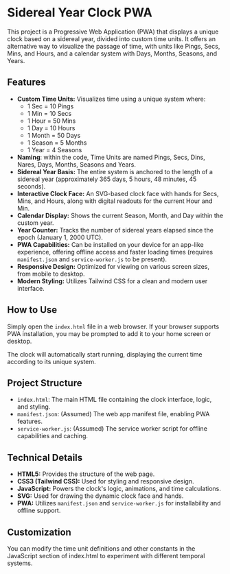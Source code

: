 # **Sidereal Year Clock PWA**

This project is a Progressive Web Application (PWA) that displays a unique clock based on a sidereal year, divided into custom time units. It offers an alternative way to visualize the passage of time, with units like Pings, Secs, Mins, and Hours, and a calendar system with Days, Months, Seasons, and Years.

## **Features**

* **Custom Time Units:** Visualizes time using a unique system where:  
  * 1 Sec \= 10 Pings  
  * 1 Min \= 10 Secs  
  * 1 Hour \= 50 Mins  
  * 1 Day \= 10 Hours  
  * 1 Month \= 50 Days  
  * 1 Season \= 5 Months  
  * 1 Year \= 4 Seasons  
* **Naming**: within the code, Time Units are named Pings, Secs, Dins, Nares, Days, Months, Seasons and Years.  
* **Sidereal Year Basis:** The entire system is anchored to the length of a sidereal year (approximately 365 days, 5 hours, 48 minutes, 45 seconds).  
* **Interactive Clock Face:** An SVG-based clock face with hands for Secs, Mins, and Hours, along with digital readouts for the current Hour and Min.  
* **Calendar Display:** Shows the current Season, Month, and Day within the custom year.  
* **Year Counter:** Tracks the number of sidereal years elapsed since the epoch (January 1, 2000 UTC).  
* **PWA Capabilities:** Can be installed on your device for an app-like experience, offering offline access and faster loading times (requires `manifest.json` and `service-worker.js` to be present).  
* **Responsive Design:** Optimized for viewing on various screen sizes, from mobile to desktop.  
* **Modern Styling:** Utilizes Tailwind CSS for a clean and modern user interface.

## **How to Use**

Simply open the `index.html` file in a web browser. If your browser supports PWA installation, you may be prompted to add it to your home screen or desktop.

The clock will automatically start running, displaying the current time according to its unique system.

## **Project Structure**

* `index.html`: The main HTML file containing the clock interface, logic, and styling.  
* `manifest.json`: (Assumed) The web app manifest file, enabling PWA features.  
* `service-worker.js`: (Assumed) The service worker script for offline capabilities and caching.

## **Technical Details**

* **HTML5:** Provides the structure of the web page.  
* **CSS3 (Tailwind CSS):** Used for styling and responsive design.  
* **JavaScript:** Powers the clock's logic, animations, and time calculations.  
* **SVG:** Used for drawing the dynamic clock face and hands.  
* **PWA:** Utilizes `manifest.json` and `service-worker.js` for installability and offline support.

## **Customization**
You can modify the time unit definitions and other constants in the JavaScript section of index.html to experiment with different temporal systems.
